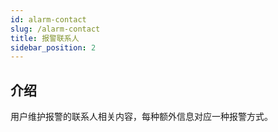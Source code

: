 ```yaml
---
id: alarm-contact
slug: /alarm-contact
title: 报警联系人
sidebar_position: 2
---
```


## 介绍

用户维护报警的联系人相关内容，每种额外信息对应一种报警方式。
